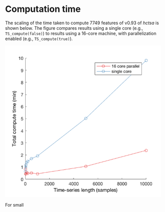 # Computation time

The scaling of the time taken to compute 7749 features of v0.93 of _hctsa_ is shown below. The figure compares results using a single core (e.g., `TS_compute(false)`) to results using a 16-core machine, with parallelization enabled (e.g., `TS_compute(true)`).

![](/assets/computeScaling.png)

For small 